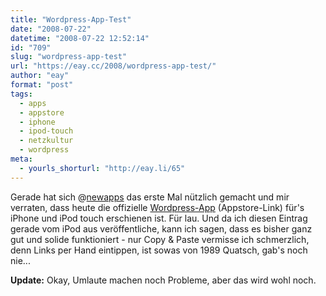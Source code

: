 ```yaml
---
title: "Wordpress-App-Test"
date: "2008-07-22"
datetime: "2008-07-22 12:52:14"
id: "709"
slug: "wordpress-app-test"
url: "https://eay.cc/2008/wordpress-app-test/"
author: "eay"
format: "post"
tags:
  - apps
  - appstore
  - iphone
  - ipod-touch
  - netzkultur
  - wordpress
meta:
  - yourls_shorturl: "http://eay.li/65"
---
```


Gerade hat sich @[newapps](http://twitter.com/newapps) das erste Mal nützlich gemacht und mir verraten, dass heute die offizielle [Wordpress-App](http://tinyurl.com/5k656x) (Appstore-Link) für's iPhone und iPod touch erschienen ist. Für lau. Und da ich diesen Eintrag gerade vom iPod aus veröffentliche, kann ich sagen, dass es bisher ganz gut und solide funktioniert - nur Copy & Paste vermisse ich schmerzlich, denn Links per Hand eintippen, ist sowas von 1989 Quatsch, gab's noch nie...

**Update:** Okay, Umlaute machen noch Probleme, aber das wird wohl noch.
